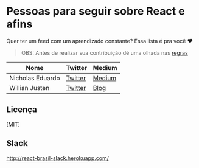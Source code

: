 # Pessoas para seguir sobre React e afins
Quer ter um feed com um aprendizado constante? Essa lista é pra você ❤

> OBS: Antes de realizar sua contribuição dê uma olhada nas [regras](https://github.com/react-brasil/feeds-react/blob/master/CONTRIBUTING.md)

Nome | Twitter | Medium
------------ | ------- | ------------
Nicholas Eduardo | [Twitter](https://twitter.com/nicholasess) | [Medium](https://medium.com/@nicholasess)
Willian Justen | [Twitter](https://twitter.com/willian_justen) | [Blog](https://willianjusten.com.br/)

## Licença

[MIT]

## Slack
http://react-brasil-slack.herokuapp.com/
